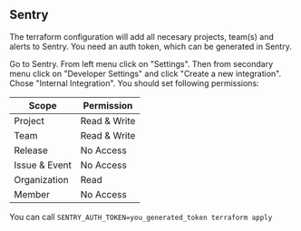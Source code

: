 ## Sentry

The terraform configuration will add all necesary projects, team(s) and alerts to Sentry.
You need an auth token, which can be generated in Sentry.

Go to Sentry. From left menu click on "Settings".
Then from secondary menu click on "Developer Settings" and click "Create a new integration".
Chose "Internal Integration".
You should set following permissions:

| Scope  | Permission  |
|---|---|
| Project  | Read & Write  |
| Team  | Read & Write  |
| Release   | No Access  |
| Issue & Event| No Access |
| Organization | Read |
| Member | No Access |

You can call `SENTRY_AUTH_TOKEN=you_generated_token terraform apply`
